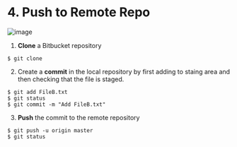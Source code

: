 # 4. Push to Remote Repo
![image](https://github.com/alexlee2000/useful_git_commands/assets/43845085/1c96eaef-052c-4ebc-ac88-34a87259cf58)

1. **Clone** a Bitbucket repository
```
$ git clone 
```

2. Create a **commit** in the local repository by first adding to staing area and then checking that the file is staged.
```
$ git add FileB.txt
$ git status
$ git commit -m "Add FileB.txt"
```

3. **Push** the commit to the remote repository
```
$ git push -u origin master
$ git status
```
